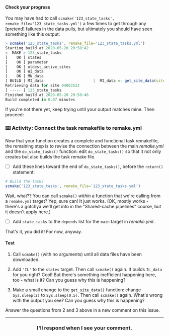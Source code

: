 #### Check your progress

You may have had to call `scmake('123_state_tasks', remake_file='123_state_tasks.yml')` a few times to get through any [pretend] failures in the data pulls, but ultimately you should have seen something like this output:

```r
> scmake('123_state_tasks', remake_file='123_state_tasks.yml')
Starting build at 2020-05-20 20:58:42
<  MAKE > 123_state_tasks
[    OK ] states
[    OK ] parameter
[    OK ] oldest_active_sites
[    OK ] WI_data
[    OK ] MN_data
[ BUILD ] MI_data                      |  MI_data <- get_site_data(sites_info = oldest_active_sites, state = "MI", ...
Retrieving data for site 04063522
[ ----- ] 123_state_tasks
Finished build at 2020-05-20 20:58:46
Build completed in 0.07 minutes
```

If you're not there yet, keep trying until your output matches mine. Then proceed: 

### :keyboard: Activity: Connect the task remakefile to remake.yml

Now that your function creates a complete and functional task remakefile, the remaining step is to revise the connection between the main *remake.yml* and the `do_state_tasks()` function: edit `do_state_tasks()` so that it not only creates but also builds the task remake file.

- [ ] Add these lines toward the end of `do_state_tasks()`, before the `return()` statement:
```r
# Build the tasks
scmake('123_state_tasks', remake_file='123_state_tasks.yml')
```
Wait, what?? You can call `scmake()` *within* a function that we're calling from a `remake.yml` target? Yep, sure can! It just works. (OK, mostly works - there's a gotchya we'll get into in the "Shared-cache pipelines" course, but it doesn't apply here.)

- [ ] Add `state_tasks` to the `depends` list for the `main` target in *remake.yml*.

That's it, you did it! For now, anyway.


#### Test

1. Call `scmake()` (with no arguments) until all data files have been downloaded.

2. Add `'IL'` to the `states` target. Then call `scmake()` again. It builds `IL_data` for you right? Cool! But there's something inefficient happening here, too - what is it? Can you guess why this is happening?

3. Make a small change to the `get_site_data()` function: change `Sys.sleep(2)` to `Sys.sleep(0.5)`. Then call `scmake()` again. What's wrong with the output you see? Can you guess why this is happening?

Answer the questions from 2 and 3 above in a new comment on this issue.

<hr><h3 align="center">I'll respond when I see your comment.</h3>

